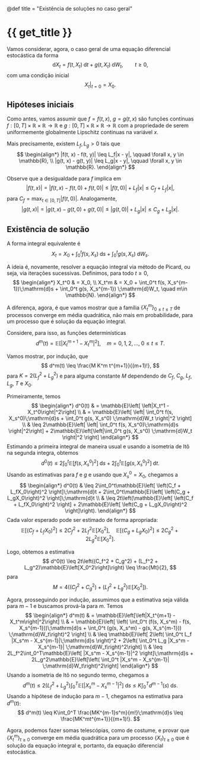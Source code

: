 @def title = "Existência de soluções no caso geral"

# {{ get_title }}

Vamos considerar, agora, o caso geral de uma equação diferencial estocástica da forma
$$
\mathrm{d}X_t = f(t, X_t)\;\mathrm{d}t + g(t, X_t)\;\mathrm{d}W_t, \qquad t \geq 0,
$$
com uma condição inicial
$$
\left.X_t\right|_{t = 0} = X_0.
$$

## Hipóteses iniciais

Como antes, vamos assumir que $f = f(t, x)$, $g = g(t, x)$ são funções contínuas $f:[0, T]\times \mathbb{R} \times\mathbb{R} \rightarrow \mathbb{R}$ e $g:[0, T]\times \mathbb{R} \times\mathbb{R} \rightarrow \mathbb{R}$ com a propriedade de serem uniformemente globalmente Lipschitz contínuas na variável $x$.

Mais precisamente, existem $L_f, L_g > 0$ tais que
$$
\begin{align*}
|f(t, x) - f(t, y)| \leq L_f|x - y|, \qquad \forall x, y \in \mathbb{R}, \\
|g(t, x) - g(t, y)| \leq L_g|x - y|, \qquad \forall x, y \in \mathbb{R}.
\end{align*}
$$

Observe que a desigualdade para $f$ implica em
$$
|f(t, x)| = |f(t, x) - f(t, 0) + f(t, 0)| \leq |f(t, 0)| + L_f|x| \leq C_f + L_f|x|,
$$
para $C_f = \max_{t\in [0, T]}|f(t, 0)|$. Analogamente,
$$
|g(t, x)| = |g(t, x) - g(t, 0) + g(t, 0)| \leq |g(t, 0)| + L_g|x| \leq C_g + L_g|x|.
$$

## Existência de solução

A forma integral equivalente é
$$
X_t = X_0 + \int_0^t f(s, X_s)\;\mathrm{d}s + \int_0^t g(s, X_s)\;\mathrm{d}W_s.
$$

A ideia é, novamente, resolver a equação integral via método de Picard, ou seja, via iterações sucessivas. Definimos, para todo $t \geq 0$,
$$
\begin{align*}
X_t^0 & = X_0, \\
X_t^m & = X_0 + \int_0^t f(s, X_s^{m-1})\;\mathrm{d}s + \int_0^t g(s, X_s^{m-1}) \;\mathrm{d}W_t, \quad m\in \mathbb{N}.
\end{align*}
$$

A diferença, agora, é que vamos mostrar que a família $\{X_t^m\}_{0 \leq t \leq T}$ de processos converge em média quadrática, não mais em probabilidade, para um processo que é solução da equação integral.

Considere, para isso, as funções determinísticas
$$
d^m(t) = \mathbb{E}\left[\left|X_t^{m+1} - X_t^m\right|^2\right], \quad m = 0, 1, 2, \ldots, \; 0 \leq t \leq T.
$$

Vamos mostrar, por indução, que
$$
d^m(t) \leq \frac{M K^m t^{m+1}}{(m+1)!},
$$
para $K = 2(L_f^2 + L_g^2)$ e para alguma constante $M$ dependendo de $C_f$, $C_g$, $L_f$, $L_g$, $T$ e $X_0$.

Primeiramente, temos
$$
\begin{align*}
d^0(t) & = \mathbb{E}\left[ \left|X_t^1 - X_t^0\right|^2\right] \\
  & = \mathbb{E}\left[ \left| \int_0^t f(s, X_s^0)\;\mathrm{d}s + \int_0^t g(s, X_s^0) \;\mathrm{d}W_t \right|^2 \right] \\
  & \leq 2\mathbb{E}\left[ \left| \int_0^t f(s, X_s^0)\;\mathrm{d}s \right|^2\right] + 2\mathbb{E}\left[\left|\int_0^t g(s, X_s^0) \;\mathrm{d}W_t \right|^2 \right]
\end{align*}
$$
Estimando a primeira integral de maneira usual e usando a isometria de Itô na segunda integra, obtemos
$$
d^0(t) \leq 2\int_0^t\mathbb{E}\left[ f(s, X_s^0)^2 \right]\;\mathrm{d}s + 2\int_0^t\mathbb{E}\left[ g(s, X_s^0)^2 \right]\;\mathrm{d}t.
$$
Usando as estimativas para $f$ e $g$ e usando que $X_s^0 = X_0$, chegamos a
$$
\begin{align*}
d^0(t) & \leq 2\int_0^t\mathbb{E}\left[ \left(C_f + L_fX_0\right)^2 \right]\;\mathrm{d}t + 2\int_0^t\mathbb{E}\left[ \left(C_g + L_gX_0\right)^2 \right]\;\mathrm{d}t \\
& \leq 2t\left(\mathbb{E}\left[ \left(C_f + L_fX_0\right)^2 \right] + 2\mathbb{E}\left[ \left(C_g + L_gX_0\right)^2 \right]\right).
\end{align*}
$$
Cada valor esperado pode ser estimado de forma apropriada:
$$
\mathbb{E}\left[ \left(C_f + L_fX_0\right)^2 \right] \leq 2C_f^2 + 2L_f^2\mathbb{E}\left[X_0^2\right], \quad \mathbb{E}\left[ \left(C_g + L_gX_0\right)^2 \right] \leq 2C_g^2 + 2L_g^2\mathbb{E}\left[X_0^2\right].
$$

Logo, obtemos a estimativa
$$
d^0(t) \leq 2t\left((C_f^2 + C_g^2) + (L_f^2 + L_g^2)\mathbb{E}\left[X_0^2\right]\right) \leq \frac{Mt}{2},
$$
para
$$
M = 4\left((C_f^2 + C_g^2) + (L_f^2 + L_g^2)\mathbb{E}\left[X_0^2\right]\right).
$$

Agora, prosseguindo por indução, assumimos que a estimativa seja válida para $m-1$ e buscamos prová-la para $m$. Temos
$$
\begin{align*}
d^m(t) & = \mathbb{E}\left[\left|X_t^{m+1} - X_t^m\right|^2\right] \\
& = \mathbb{E}\left[ \left( \int_0^t (f(s, X_s^m) - f(s, X_s^{m-1}))\;\mathrm{d}s + \int_0^t (g(s, X_s^m) - g(s, X_s^{m-1})) \;\mathrm{d}W_t\right)^2 \right] \\
& \leq \mathbb{E}\left[ 2\left( \int_0^t L_f |X_s^m - X_s^{m-1}|\;\mathrm{d}s \right)^2 + 2\left( \int_0^t L_g |X_s^m - X_s^{m-1}| \;\mathrm{d}W_t\right)^2\right] \\
& \leq 2L_f^2\int_0^T\mathbb{E}\left[ |X_s^m - X_s^{m-1}|^2 \right]\;\mathrm{d}s + 2L_g^2\mathbb{E}\left[\left( \int_0^t |X_s^m - X_s^{m-1}| \;\mathrm{d}W_t\right)^2\right]
\end{align*}
$$
Usando a isometria de Itô no segundo termo, chegamos a
$$
d^m(t) \leq 2(L_f^2 + L_g^2)\int_0^T \mathbb{E}\left[ |X_s^m - X_s^{m-1}|^2 \right]\;\mathrm{d}s \leq K\int_0^T d^{m-1}(s)\;\mathrm{d}s.
$$
Usando a hipótese de indução para $m-1$, chegamos na estimativa para $d^m(t)$:
$$
d^m(t) \leq K\int_0^T \frac{MK^{m-1}s^m}{m!}\;\mathrm{d}s \leq \frac{MK^mt^{m+1}}{(m+1)!}.
$$

Agora, podemos fazer somas telescópias, como de costume, e provar que $\{X_t^m\}_{t \geq 0}$ converge em média quadrática para um processo $\{X_t\}_{t \geq 0}$ que é solução da equação integral e, portanto, da equação diferencial estocástica.
